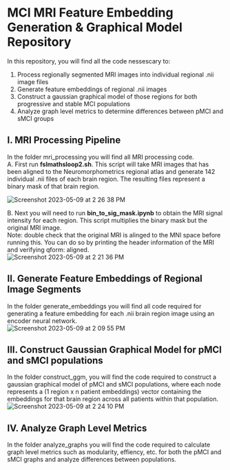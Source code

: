 # MCI MRI Feature Embedding Generation & Graphical Model Repository 
In this repository, you will find all the code nessescary to:
1. Process regionally segmented MRI images into individual regional .nii image files 
2. Generate feature embeddings of regional .nii images 
3. Construct a gaussian graphical model of those regions for both progressive and stable MCI populations 
4. Analyze graph level metrics to determine differences between pMCI and sMCI groups 

## I. MRI Processing Pipeline 
In the folder mri_processing you will find all MRI processing code. <br>
A. First run **fslmathsloop2.sh**. This script will take MRI images that has been aligned to the Neuromorphometrics regional atlas and generate 142 individual .nii files of each brain region. The resulting files represent a binary mask of that brain region. 

![Screenshot 2023-05-09 at 2 26 38 PM](https://github.com/vkola-lab/mci_mri_graph/assets/90205073/3c9227b9-5f42-4be0-a1ac-3e0d8c19ad70)

B. Next you will need to run **bin_to_sig_mask.ipynb** to obtain the MRI signal intensity for each region. This script multiplies the binary mask but the original MRI image. <br> Note: double check that the original MRI is alinged to the MNI space before running this. You can do so by printing the header information of the MRI and verifying qform: aligned. <br>
![Screenshot 2023-05-09 at 2 21 36 PM](https://github.com/vkola-lab/mci_mri_graph/assets/90205073/56ee2292-92d4-4620-af33-85bdbabad10a)


## II. Generate Feature Embeddings of Regional Image Segments 
In the folder generate_embeddings you will find all code required for generating a feature embedding for each .nii brain region image using an encoder neural network. <br>
![Screenshot 2023-05-09 at 2 09 55 PM](https://github.com/vkola-lab/mci_mri_graph/assets/90205073/5edaf2c5-2330-47bc-b420-6396bf0c86c1)



## III. Construct Gaussian Graphical Model for pMCI and sMCI populations 
In the folder construct_ggm, you will find the code required to construct a gaussian graphical model of pMCI and sMCI populations, where each node represents a (1 region x n patient embeddings) vector containing the embeddings for that brain region across all patients within that population. <br>
![Screenshot 2023-05-09 at 2 24 10 PM](https://github.com/vkola-lab/mci_mri_graph/assets/90205073/35d09a14-2812-4b0c-88f6-5004f8406ba3)

## IV. Analyze Graph Level Metrics 
In the folder analyze_graphs you will find the code required to calculate graph level metrics such as modularity, effiency, etc. for both the pMCI and sMCI graphs and analyze differences between populations. 


